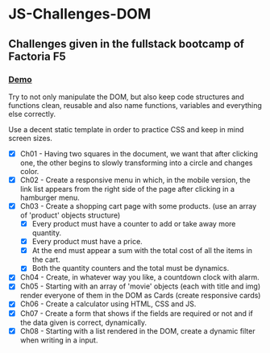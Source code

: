 # JS-Challenges-DOM

## Challenges given in the fullstack bootcamp of Factoria F5

### <a href='https://jaumevibu.github.io/JS-Challenges-DOM/'>Demo</a>

Try to not only manipulate the DOM, but also keep code structures and functions clean, reusable and also name functions, variables and everything else correctly.

Use a decent static template in order to practice CSS and keep in mind screen sizes.

- [x] Ch01 - Having two squares in the document, we want that after clicking one, the other begins to slowly transforming into a circle and changes color.
- [x] Ch02 - Create a responsive menu in which, in the mobile version, the link list appears from the right side of the page after clicking in a hamburger menu.
- [x] Ch03 - Create a shopping cart page with some products. (use an array of 'product' objects structure)
  - [x] Every product must have a counter to add or take away more quantity.
  - [x] Every product must have a price.
  - [x] At the end must appear a sum with the total cost of all the items in the cart.
  - [x] Both the quantity counters and the total must be dynamics.
- [x] Ch04 - Create, in whatever way you like, a countdown clock with alarm.
- [x] Ch05 - Starting with an array of 'movie' objects (each with title<string> and img<string>) render everyone of them in the DOM as Cards (create responsive cards)
- [x] Ch06 - Create a calculator using HTML, CSS and JS.
- [x] Ch07 - Create a form that shows if the fields are required or not and if the data given is correct, dynamically.
- [x] Ch08 - Starting with a list rendered in the DOM, create a dynamic filter when writing in a input.
